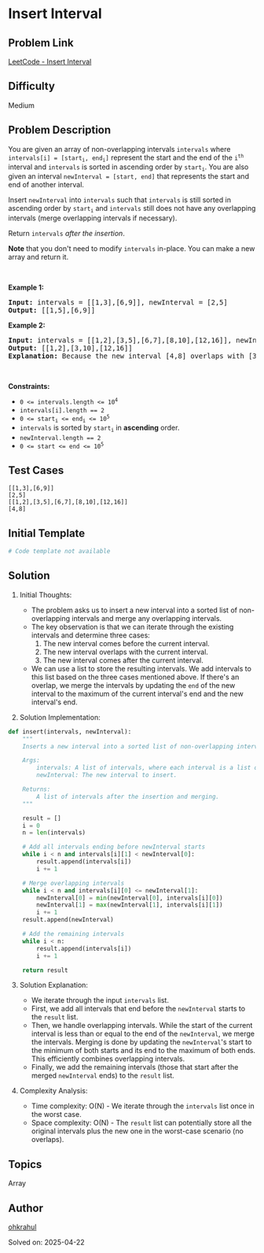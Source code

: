 # Insert Interval

## Problem Link
[LeetCode - Insert Interval](https://leetcode.com/problems/insert-interval/)

## Difficulty
Medium

## Problem Description
<p>You are given an array of non-overlapping intervals <code>intervals</code> where <code>intervals[i] = [start<sub>i</sub>, end<sub>i</sub>]</code> represent the start and the end of the <code>i<sup>th</sup></code> interval and <code>intervals</code> is sorted in ascending order by <code>start<sub>i</sub></code>. You are also given an interval <code>newInterval = [start, end]</code> that represents the start and end of another interval.</p>

<p>Insert <code>newInterval</code> into <code>intervals</code> such that <code>intervals</code> is still sorted in ascending order by <code>start<sub>i</sub></code> and <code>intervals</code> still does not have any overlapping intervals (merge overlapping intervals if necessary).</p>

<p>Return <code>intervals</code><em> after the insertion</em>.</p>

<p><strong>Note</strong> that you don&#39;t need to modify <code>intervals</code> in-place. You can make a new array and return it.</p>

<p>&nbsp;</p>
<p><strong class="example">Example 1:</strong></p>

<pre>
<strong>Input:</strong> intervals = [[1,3],[6,9]], newInterval = [2,5]
<strong>Output:</strong> [[1,5],[6,9]]
</pre>

<p><strong class="example">Example 2:</strong></p>

<pre>
<strong>Input:</strong> intervals = [[1,2],[3,5],[6,7],[8,10],[12,16]], newInterval = [4,8]
<strong>Output:</strong> [[1,2],[3,10],[12,16]]
<strong>Explanation:</strong> Because the new interval [4,8] overlaps with [3,5],[6,7],[8,10].
</pre>

<p>&nbsp;</p>
<p><strong>Constraints:</strong></p>

<ul>
	<li><code>0 &lt;= intervals.length &lt;= 10<sup>4</sup></code></li>
	<li><code>intervals[i].length == 2</code></li>
	<li><code>0 &lt;= start<sub>i</sub> &lt;= end<sub>i</sub> &lt;= 10<sup>5</sup></code></li>
	<li><code>intervals</code> is sorted by <code>start<sub>i</sub></code> in <strong>ascending</strong> order.</li>
	<li><code>newInterval.length == 2</code></li>
	<li><code>0 &lt;= start &lt;= end &lt;= 10<sup>5</sup></code></li>
</ul>


## Test Cases
```
[[1,3],[6,9]]
[2,5]
[[1,2],[3,5],[6,7],[8,10],[12,16]]
[4,8]
```

## Initial Template
```python
# Code template not available
```

## Solution
1. Initial Thoughts:
   - The problem asks us to insert a new interval into a sorted list of non-overlapping intervals and merge any overlapping intervals.
   - The key observation is that we can iterate through the existing intervals and determine three cases:
     1. The new interval comes before the current interval.
     2. The new interval overlaps with the current interval.
     3. The new interval comes after the current interval.
   - We can use a list to store the resulting intervals. We add intervals to this list based on the three cases mentioned above.  If there's an overlap, we merge the intervals by updating the `end` of the new interval to the maximum of the current interval's end and the new interval's end.

2. Solution Implementation:
```python
def insert(intervals, newInterval):
    """
    Inserts a new interval into a sorted list of non-overlapping intervals and merges overlapping intervals.

    Args:
        intervals: A list of intervals, where each interval is a list of two integers [start, end].
        newInterval: The new interval to insert.

    Returns:
        A list of intervals after the insertion and merging.
    """

    result = []
    i = 0
    n = len(intervals)

    # Add all intervals ending before newInterval starts
    while i < n and intervals[i][1] < newInterval[0]:
        result.append(intervals[i])
        i += 1

    # Merge overlapping intervals
    while i < n and intervals[i][0] <= newInterval[1]:
        newInterval[0] = min(newInterval[0], intervals[i][0])
        newInterval[1] = max(newInterval[1], intervals[i][1])
        i += 1
    result.append(newInterval)

    # Add the remaining intervals
    while i < n:
        result.append(intervals[i])
        i += 1

    return result

```

3. Solution Explanation:
   - We iterate through the input `intervals` list.
   - First, we add all intervals that end before the `newInterval` starts to the `result` list.
   - Then, we handle overlapping intervals. While the start of the current interval is less than or equal to the end of the `newInterval`, we merge the intervals.  Merging is done by updating the `newInterval`'s start to the minimum of both starts and its end to the maximum of both ends. This efficiently combines overlapping intervals.
   - Finally, we add the remaining intervals (those that start after the merged `newInterval` ends) to the `result` list.

4. Complexity Analysis:
   - Time complexity: O(N) - We iterate through the `intervals` list once in the worst case.
   - Space complexity: O(N) -  The `result` list can potentially store all the original intervals plus the new one in the worst-case scenario (no overlaps).


## Topics
Array

## Author
[ohkrahul](https://github.com/ohkrahul)

Solved on: 2025-04-22

